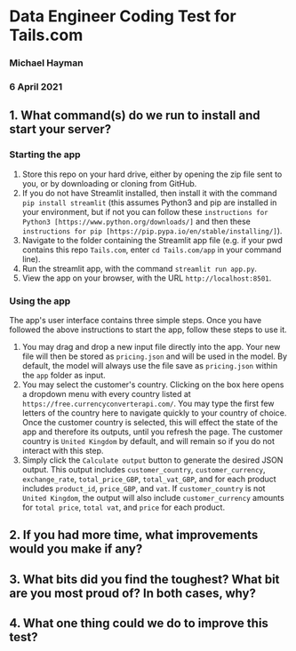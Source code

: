 # Data Engineer Coding Test for Tails.com
### Michael Hayman
### 6 April 2021

## 1.  What command(s) do we run to install and start your server?

### Starting the app
1. Store this repo on your hard drive, either by opening the zip file sent to you, or by downloading or cloning from GitHub.
2. If you do not have Streamlit installed, then install it with the command `pip install streamlit` (this assumes Python3 and pip are installed in your environment, but if not you can follow these `instructions for Python3 [https://www.python.org/downloads/]` and then these `instructions for pip [https://pip.pypa.io/en/stable/installing/]`).
3. Navigate to the folder containing the Streamlit app file (e.g. if your pwd contains this repo `Tails.com`, enter `cd Tails.com/app` in your command line).
5. Run the streamlit app, with the command `streamlit run app.py`.
6. View the app on your browser, with the URL `http://localhost:8501`.

### Using the app
The app's user interface contains three simple steps. Once you have followed the above instructions to start the app, follow these steps to use it.
1. You may drag and drop a new input file directly into the app. Your new file will then be stored as `pricing.json` and will be used in the model. By default, the model will always use the file save as `pricing.json` within the `app` folder as input.
2. You may select the customer's country. Clicking on the box here opens a dropdown menu with every country listed at `https://free.currencyconverterapi.com/`. You may type the first few letters of the country here to navigate quickly to your country of choice. Once the customer country is selected, this will effect the state of the app and therefore its outputs, until you refresh the page. The customer country is `United Kingdom` by default, and will remain so if you do not interact with this step.
3. Simply click the `Calculate output` button to generate the desired JSON output. This output includes `customer_country`, `customer_currency`, `exchange_rate`, `total_price_GBP`, `total_vat_GBP`, and for each product includes `product_id`, `price_GBP`, and `vat`. If `customer_country` is not `United Kingdom`, the output will also include `customer_currency` amounts for `total price`, `total vat`, and `price` for each product.

## 2.  If you had more time, what improvements would you make if any?
## 3.  What bits did you find the toughest? What bit are you most proud of? In both cases, why?
## 4.  What one thing could we do to improve this test?
